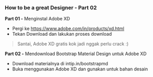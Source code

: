 ### How to be a great Designer - Part 02
**Part 01 -** Menginstal Adobe XD

- Pergi ke https://www.adobe.com/in/products/xd.html
- Tekan Download dan lakukan proses download

> Santai, Adobe XD gratis kok jadi nggak perlu crack :)

**Part 02 -** Mendownload Bootstrap Material Design untuk Adobe XD

- Download materialnya di intip.in/bootstrapmd
- Buka menggunakan Adobe XD dan gunakan untuk bahan desain
